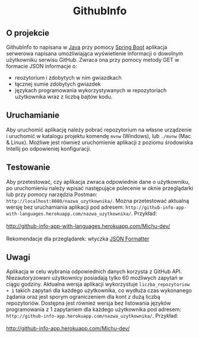 <h1 align="center">
    GithubInfo 
</h1>

## O projekcie
GithubInfo to napisana w [Java](https://www.java.com/) przy pomocy [Spring Boot](https://spring.io/) 
aplikacja serwerowa napisana umożliwiająca wyświetlenie
informacji o dowolnym użytkowniku serwisu GitHub. Zwraca ona przy pomocy metody
GET w formacie JSON informacje o:
* reozytorium i zdobytych w nim gwiazdkach
* łącznej sumie zdobytych gwiazdek
* językach programowania wykorzystywanych w repozytoriach użytkownika wraz z
liczbą bajtów kodu.
  

## Uruchamianie
Aby uruchomić aplikację należy pobrać repozytorium na własne urządzenie i 
uruchomić w katalogu projektu komendę `mvnw` (Windows), lub `./mvnw` (Mac & Linux).
Możliwe jest również uruchomienie aplikacji z poziomu środowiska Intellij po
odpowieniej konfiguracji.

## Testowanie
Aby przetestować, czy aplikacja zwraca odpowiednie dane o użytkowniku, po
uruchomieniu należy wpisać następujące polecenie w oknie przeglądarki lub przy pomocy narzędzia
Postman: `http://localhost:8080/nazwa_uzytkownika/`. Mozna przetestować
aktualną wersję bez uruchamiania aplikacji pod adresem:
`http://github-info-app-with-languages.herokuapp.com/nazwa_uzytkownika/`.
Przykład: <br><br>
http://github-info-app-with-languages.herokuapp.com/Michu-dev/ <br><br>
Rekomendacje dla przeglądarek: wtyczka [JSON Formatter](https://github.com/callumlocke/json-formatter)

## Uwagi
Aplikacja w celu wybrania odpowiednich danych korzysta z GitHub API. 
Niezautoryzowani użytkownicy posiadają tylko 60 możliwych zapytań w ciągu
godziny. Aktualna wersja aplikacji wykorzystuje `liczba_repozytoriow + 1`
takich zapytań dla każdego użytkownika, co wydłuża czas wykonanego żądania
oraz jest sporym ograniczeniem dla kont z dużą liczbą repozytoriów. Dostępna
jest również wersja bez listowania języków programowania z 1 zapytaniem dla
każdego użytkownika pod adresem: `http://github-info-app.herokuapp.com/nazwa_uzytkownika/`.
Przykład: <br><br>
http://github-info-app.herokuapp.com/Michu-dev/





